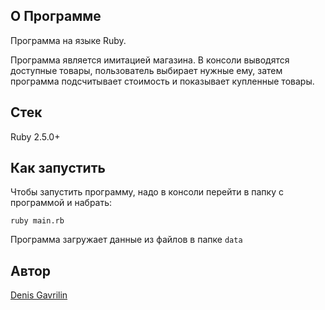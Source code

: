 ## О Программе
Программа на языке Ruby.

Программа является имитацией магазина. В консоли выводятся доступные товары, пользователь выбирает нужные ему, затем программа подсчитывает стоимость и показывает купленные товары.

## Стек
Ruby 2.5.0+

## Как запустить
Чтобы запустить программу, надо в консоли перейти в папку с программой и набрать:

```
ruby main.rb
```

Программа загружает данные из файлов в папке `data`

## Автор

[Denis Gavrilin](https://github.com/swol1)
